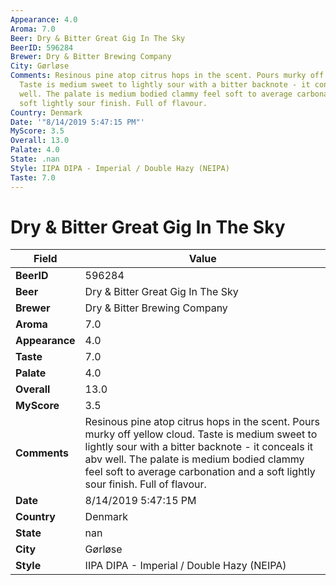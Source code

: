 ```yaml
---
Appearance: 4.0
Aroma: 7.0
Beer: Dry & Bitter Great Gig In The Sky
BeerID: 596284
Brewer: Dry & Bitter Brewing Company
City: Gørløse
Comments: Resinous pine atop citrus hops in the scent. Pours murky off yellow cloud.
  Taste is medium sweet to lightly sour with a bitter backnote - it conceals it abv
  well. The palate is medium bodied clammy feel soft to average carbonation and a
  soft lightly sour finish. Full of flavour.
Country: Denmark
Date: '"8/14/2019 5:47:15 PM"'
MyScore: 3.5
Overall: 13.0
Palate: 4.0
State: .nan
Style: IIPA DIPA - Imperial / Double Hazy (NEIPA)
Taste: 7.0
---
```


# Dry & Bitter Great Gig In The Sky

| Field         | Value |
|---------------|-------|
| **BeerID** | 596284 |
| **Beer** | Dry & Bitter Great Gig In The Sky |
| **Brewer** | Dry & Bitter Brewing Company |
| **Aroma** | 7.0 |
| **Appearance** | 4.0 |
| **Taste** | 7.0 |
| **Palate** | 4.0 |
| **Overall** | 13.0 |
| **MyScore** | 3.5 |
| **Comments** | Resinous pine atop citrus hops in the scent. Pours murky off yellow cloud. Taste is medium sweet to lightly sour with a bitter backnote - it conceals it abv well. The palate is medium bodied clammy feel soft to average carbonation and a soft lightly sour finish. Full of flavour. |
| **Date** | 8/14/2019 5:47:15 PM |
| **Country** | Denmark |
| **State** | nan |
| **City** | Gørløse |
| **Style** | IIPA DIPA - Imperial / Double Hazy (NEIPA) |
